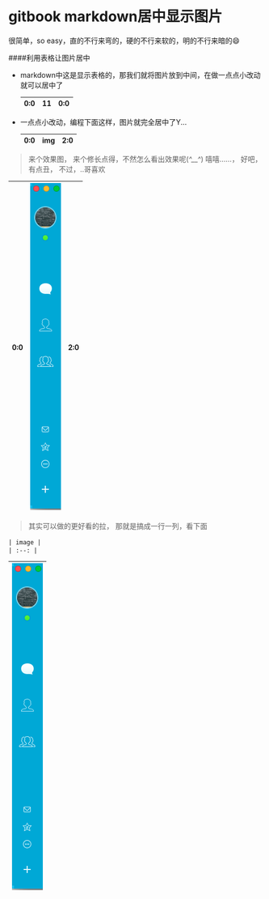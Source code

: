 # gitbook markdown居中显示图片

很简单，so easy，直的不行来弯的，硬的不行来软的，明的不行来暗的😄


####利用表格让图片居中

- markdown中这是显示表格的，那我们就将图片放到中间，在做一点点小改动就可以居中了

    | 0:0 | 11 | 0:0 |
    | --  | -- | -- |
    
- 一点点小改动，编程下面这样，图片就完全居中了Y...


    | 0:0 | img  | 2:0 |
    | --  | :--: | --  |
    
    
> 来个效果图， 来个修长点得，不然怎么看出效果呢(*^__^*) 嘻嘻……， 好吧，有点丑， 不过，..哥喜欢


| 0:0 | ![](QQ20160509-1.png)  | 2:0 |
| --  | :--: | --  |

> 其实可以做的更好看的拉， 那就是搞成一行一列，看下面

    | image |
    | :--: |


|![](QQ20160509-1.png)|
| :--: |